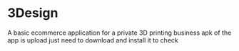 # 3Design
A basic ecommerce application for a private 3D printing business
apk of the app is upload just need to download and install it to check
